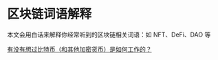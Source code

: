 # 区块链词语解释

本文会用白话来解释你经常听到的区块链相关词语：如 NFT、DeFi、DAO 等

[有没有想过比特币（和其他加密货币）是如何工作的？](https://www.youtube.com/watch?v=bBC-nXj3Ng4)
